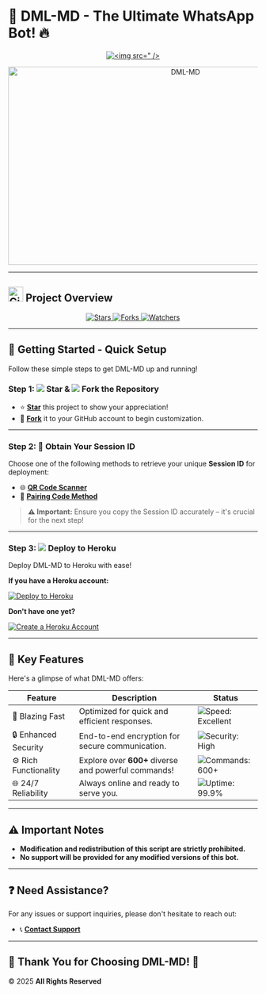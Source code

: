 # 🎉 **DML-MD - The Ultimate WhatsApp Bot!** 🔥

<p align="center">
  <a href="https://git.io/typing-svg">
    <img src="https://readme-typing-svg.demolab.com?font=Black+Ops+One&size=50&pause=1000&color=1BAFBAFF&center=true&width=910&height=100&lines=👋 HELLO! THIS IS DML-MD;🚀 YOUR BEST WHATSAPP BOT;👨‍💻 CREATED BY DAUD MUSA;🗓️ RELEASED 2025.04.01;" alt="<img src="https://readme-typing-svg.demolab.com?font=Audiowide&size=30&duration=3500&pause=800&color=7CFC00&center=true&width=900&height=70&lines=KARIBU+DML-MD+BOT;WHATSAPP+BOT+YA+KISASA;IMEUNDWA+NA+DAUDI+MUSA;SUPPORT+24%2F7+KUPITIA+WHATSAPP" alt="Typing SVG" />" />
  </a>
</p>

<p align="center">
  <img alt="DML-MD" width="700" height="400" src="https://files.catbox.moe/kgd9az.jpg">
</p>

---

## <img src="https://octocat.github.com/" width="30" height="30" alt="GitHub Octocat"> **Project Overview**

<p align="center">
  <a href="https://github.com/MLILA17/DML-MD/stargazers">
    <img src="https://img.shields.io/github/stars/MLILA17/DML-MD?style=for-the-badge&logo=github&color=ff9800" alt="Stars" />
  </a>
  <a href="https://github.com/MLILA17/DML-MD/network/members">
    <img src="https://img.shields.io/github/forks/MLILA17/DML-MD?style=for-the-badge&logo=github&color=4CAF50" alt="Forks" />
  </a>
  <a href="https://github.com/MLILA17/DML-MD/watchers">
    <img src="https://img.shields.io/github/watchers/MLILA17/DML-MD?style=for-the-badge&logo=github&color=2196F3" alt="Watchers" />
  </a>
</p>

---

## 🚀 **Getting Started - Quick Setup**

Follow these simple steps to get DML-MD up and running!

### **Step 1: <img src="https://img.icons8.com/material-outlined/24/000000/star--v1.png"/> Star & <img src="https://img.icons8.com/material-outlined/24/000000/code-fork.png"/> Fork the Repository**

- ⭐ **[Star](https://github.com/MLILA17/DML-MD/stargazers)** this project to show your appreciation!
- 🍴 **[Fork](https://github.com/MLILA17/DML-MD/forks)** it to your GitHub account to begin customization.

---

### **Step 2: 🔑 Obtain Your Session ID**

Choose one of the following methods to retrieve your unique **Session ID** for deployment:

- 🌐 **[QR Code Scanner](https://dml-md-sessions.onrender.com/wasiqr)**
- 🔗 **[Pairing Code Method](https://dml-md-sessions.onrender.com)**

> **⚠️ Important:** Ensure you copy the Session ID accurately – it's crucial for the next step!

---

### **Step 3: <img src="https://img.icons8.com/color/24/000000/heroku.png"/> Deploy to Heroku**

Deploy DML-MD to Heroku with ease!

**If you have a Heroku account:**

[![Deploy to Heroku](https://www.herokucdn.com/deploy/button.svg)](https://dashboard.heroku.com/new?button-url=https%3A%2F%2Fgithub.com%2FMLILA17%2FDML-MD&template=https%3A%2F%2Fgithub.com%2FMLILA17%2FDML-MD.git)

**Don't have one yet?**

[![Create a Heroku Account](https://img.shields.io/badge/Create%20Account%20Now-blue?style=for-the-badge&logo=heroku)](https://signup.heroku.com)

---

## 🌟 **Key Features**

Here's a glimpse of what DML-MD offers:

| Feature             | Description                                      | Status                                     |
|----------------------|--------------------------------------------------|--------------------------------------------|
| 🚀 Blazing Fast     | Optimized for quick and efficient responses.     | <img src="https://img.shields.io/badge/Speed-Excellent-brightgreen" alt="Speed: Excellent"> |
| 🔒 Enhanced Security | End-to-end encryption for secure communication. | <img src="https://img.shields.io/badge/Security-High-brightgreen" alt="Security: High">   |
| ⚙️ Rich Functionality | Explore over **600+** diverse and powerful commands! | <img src="https://img.shields.io/badge/Commands-600+-blueviolet" alt="Commands: 600+"> |
| 🌐 24/7 Reliability | Always online and ready to serve you.            | <img src="https://img.shields.io/badge/Uptime-99.9%25-brightgreen" alt="Uptime: 99.9%"> |

---

## ⚠️ **Important Notes**

- **Modification and redistribution of this script are strictly prohibited.**
- **No support will be provided for any modified versions of this bot.**

---

## ❓ **Need Assistance?**

For any issues or support inquiries, please don't hesitate to reach out:

- 📞 **[Contact Support](https://wa.me/255785591288)**

---

## 🙏 **Thank You for Choosing DML-MD!** 🌝
© 2025 **All Rights Reserved**
